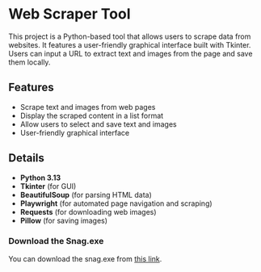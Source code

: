 # Web Scraper Tool

This project is a Python-based tool that allows users to scrape data from websites. It features a user-friendly graphical interface built with Tkinter. Users can input a URL to extract text and images from the page and save them locally.

## Features
- Scrape text and images from web pages
- Display the scraped content in a list format
- Allow users to select and save text and images
- User-friendly graphical interface

## Details
- **Python 3.13**
- **Tkinter** (for GUI)
- **BeautifulSoup** (for parsing HTML data)
- **Playwright** (for automated page navigation and scraping)
- **Requests** (for downloading web images)
- **Pillow** (for saving images)

### Download the Snag.exe
You can download the snag.exe from [this link](https://drive.google.com/file/d/1FePyIrp2ck--mTvzq2Q8wotbtC_Usyru/view?usp=sharing).

```bash

